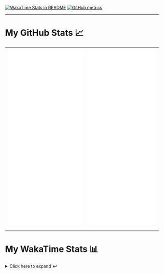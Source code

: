 [![WakaTime Stats in README](https://github.com/LOsioChico/LOsioChico/actions/workflows/waka.yml/badge.svg)](https://github.com/LOsioChico/LOsioChico/actions/workflows/waka.yml) [![GitHub metrics](https://github.com/LOsioChico/LOsioChico/actions/workflows/metrics.yml/badge.svg)](https://github.com/LOsioChico/LOsioChico/actions/workflows/metrics.yml)

---

# My GitHub Stats 📈

| ![](./assets/metrics.svg) | ![](./assets/metrics2.svg) |
| ------------------------- | -------------------------- |

---

# My WakaTime Stats 📊

<details>
<summary>Click here to expand ↩️</summary>
<br>

<!--START_SECTION:waka-->
![Code Time](http://img.shields.io/badge/Code%20Time-1%2C654%20hrs%2013%20mins-blue)

![Lines of code](https://img.shields.io/badge/From%20Hello%20World%20I%27ve%20Written-315.1%20thousand%20lines%20of%20code-blue)

**🐱 My GitHub Data** 

> 📦 513.4 kB Used in GitHub's Storage 
 > 
> 🚫 Not Opted to Hire
 > 
> 📜 17 Public Repositories 
 > 
> 🔑 28 Private Repositories 
 > 
**I'm a Night 🦉** 

```text
🌞 Morning                505 commits         ████░░░░░░░░░░░░░░░░░░░░░   14.23 % 
🌆 Daytime                1048 commits        ███████░░░░░░░░░░░░░░░░░░   29.52 % 
🌃 Evening                1179 commits        ████████░░░░░░░░░░░░░░░░░   33.21 % 
🌙 Night                  818 commits         ██████░░░░░░░░░░░░░░░░░░░   23.04 % 
```
📅 **I'm Most Productive on Saturday** 

```text
Monday                   501 commits         ████░░░░░░░░░░░░░░░░░░░░░   14.11 % 
Tuesday                  548 commits         ████░░░░░░░░░░░░░░░░░░░░░   15.44 % 
Wednesday                392 commits         ███░░░░░░░░░░░░░░░░░░░░░░   11.04 % 
Thursday                 628 commits         ████░░░░░░░░░░░░░░░░░░░░░   17.69 % 
Friday                   550 commits         ████░░░░░░░░░░░░░░░░░░░░░   15.49 % 
Saturday                 646 commits         █████░░░░░░░░░░░░░░░░░░░░   18.20 % 
Sunday                   285 commits         ██░░░░░░░░░░░░░░░░░░░░░░░   08.03 % 
```


📊 **This Week I Spent My Time On** 

```text
💬 Programming Languages: 
Scala                    6 hrs 39 mins       █████████████░░░░░░░░░░░░   53.41 % 
Other                    1 hr 52 mins        ████░░░░░░░░░░░░░░░░░░░░░   15.03 % 
YAML                     1 hr 16 mins        ███░░░░░░░░░░░░░░░░░░░░░░   10.21 % 
TypeScript               43 mins             █░░░░░░░░░░░░░░░░░░░░░░░░   05.81 % 
Astro                    35 mins             █░░░░░░░░░░░░░░░░░░░░░░░░   04.75 % 
```

**I Mostly Code in TypeScript** 

```text
TypeScript               25 repos            ████████████░░░░░░░░░░░░░   49.02 % 
Scala                    5 repos             ██░░░░░░░░░░░░░░░░░░░░░░░   09.80 % 
Python                   3 repos             █░░░░░░░░░░░░░░░░░░░░░░░░   05.88 % 
Astro                    2 repos             █░░░░░░░░░░░░░░░░░░░░░░░░   03.92 % 
Go                       2 repos             █░░░░░░░░░░░░░░░░░░░░░░░░   03.92 % 
```




 Last Updated on 22/08/2024 00:56:03 UTC
<!--END_SECTION:waka-->

## </details>
